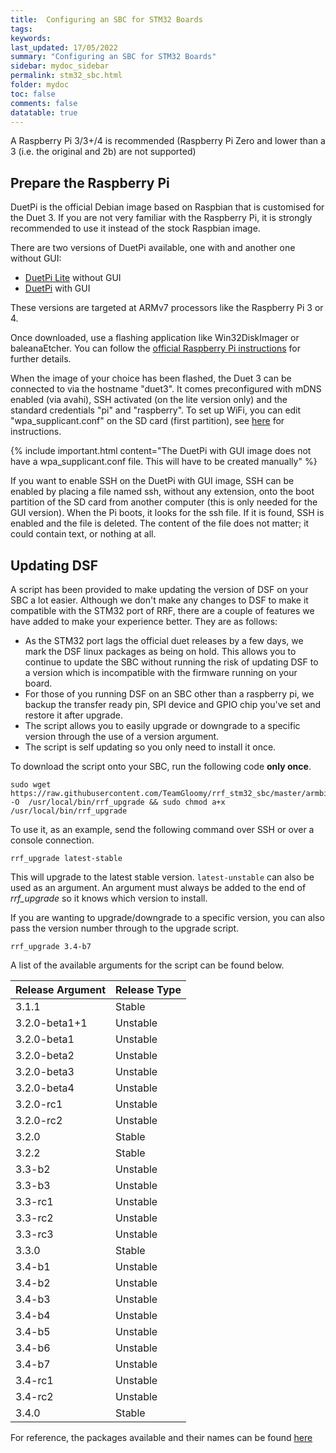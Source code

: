```yaml
---
title:  Configuring an SBC for STM32 Boards
tags: 
keywords: 
last_updated: 17/05/2022
summary: "Configuring an SBC for STM32 Boards"
sidebar: mydoc_sidebar
permalink: stm32_sbc.html
folder: mydoc
toc: false
comments: false
datatable: true
---
```


A Raspberry Pi 3/3+/4 is recommended (Raspberry Pi Zero and lower than a 3 (i.e. the original and 2b) are not supported)

## Prepare the Raspberry Pi

DuetPi is the official Debian image based on Raspbian that is customised for the Duet 3. If you are not very familiar with the Raspberry Pi, it is strongly recommended to use it instead of the stock Raspbian image.

There are two versions of DuetPi available, one with and another one without GUI:

* [DuetPi Lite](https://pkg.duet3d.com/DuetPi-lite.zip) without GUI
* [DuetPi](https://pkg.duet3d.com/DuetPi.zip) with GUI

These versions are targeted at ARMv7 processors like the Raspberry Pi 3 or 4.

Once downloaded, use a flashing application like Win32DiskImager or baleanaEtcher. You can follow the [official Raspberry Pi instructions](https://www.raspberrypi.org/documentation/installation/installing-images/) for further details.

When the image of your choice has been flashed, the Duet 3 can be connected to via the hostname "duet3". It comes preconfigured with mDNS enabled (via avahi), SSH activated (on the lite version only) and the standard credentials "pi" and "raspberry". To set up WiFi, you can edit "wpa_supplicant.conf" on the SD card (first partition), see [here](https://www.raspberrypi.org/documentation/configuration/wireless/headless.md) for instructions.  

{% include important.html content="The DuetPi with GUI image does not have a wpa_supplicant.conf file. This will have to be created manually" %}

If you want to enable SSH on the DuetPi with GUI image, SSH can be enabled by placing a file named ssh, without any extension, onto the boot partition of the SD card from another computer (this is only needed for the GUI version). When the Pi boots, it looks for the ssh file. If it is found, SSH is enabled and the file is deleted. The content of the file does not matter; it could contain text, or nothing at all.

## Updating DSF

A script has been provided to make updating the version of DSF on your SBC a lot easier. Although we don't make any changes to DSF to make it compatible with the STM32 port of RRF, there are a couple of features we have added to make your experience better. They are as follows:
* As the STM32 port lags the official duet releases by a few days, we mark the DSF linux packages as being on hold. This allows you to continue to update the SBC without running the risk of updating DSF to a version which is incompatible with the firmware running on your board.
* For those of you running DSF on an SBC other than a raspberry pi, we backup the transfer ready pin, SPI device and GPIO chip you've set and restore it after upgrade.
* The script allows you to easily upgrade or downgrade to a specific version through the use of a version argument.
* The script is self updating so you only need to install it once.

To download the script onto your SBC, run the following code **only once**.  
```
sudo wget https://raw.githubusercontent.com/TeamGloomy/rrf_stm32_sbc/master/armbian/userpatches/overlay/rrf_upgrade.sh -O  /usr/local/bin/rrf_upgrade && sudo chmod a+x /usr/local/bin/rrf_upgrade
```  
To use it, as an example, send the following command over SSH or over a console connection.   

```
rrf_upgrade latest-stable
```
This will upgrade to the latest stable version. `latest-unstable` can also be used as an argument. An argument must always be added to the end of *rrf_upgrade* so it knows which version to install.    

If you are wanting to upgrade/downgrade to a specific version, you can also pass the version number through to the upgrade script.

```
rrf_upgrade 3.4-b7
```  

A list of the available arguments for the script can be found below.  

<div class="datatable-begin"></div>

|Release Argument|Release Type|
| :------------- |:-------------|
|3.1.1|Stable|
|3.2.0-beta1+1|Unstable|
|3.2.0-beta1|Unstable|
|3.2.0-beta2|Unstable|
|3.2.0-beta3|Unstable|
|3.2.0-beta4|Unstable|
|3.2.0-rc1|Unstable|
|3.2.0-rc2|Unstable|
|3.2.0|Stable|
|3.2.2|Stable|
|3.3-b2|Unstable|
|3.3-b3|Unstable|
|3.3-rc1|Unstable|
|3.3-rc2|Unstable|
|3.3-rc3|Unstable|
|3.3.0|Stable|
|3.4-b1|Unstable|
|3.4-b2|Unstable|
|3.4-b3|Unstable|
|3.4-b4|Unstable|
|3.4-b5|Unstable|
|3.4-b6|Unstable|
|3.4-b7|Unstable|
|3.4-rc1|Unstable|
|3.4-rc2|Unstable|
|3.4.0|Stable|

<div class="datatable-end"></div>

For reference, the packages available and their names can be found [here](https://pkg.duet3d.com/dists/unstable/armv7/binary-armhf/)
